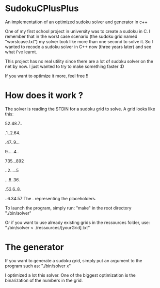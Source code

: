 # SudokuCPlusPlus
An implementation of an optimized sudoku solver and generator in c++

One of my first school project in university was to create a sudoku in C. I remember that in the worst case scenario (the sudoku grid named "worstcase.txt") my solver took like more than one second to solve it.
So I wanted to recode a sudoku solver in C++ now (three years later) and see what i've learnt.

This project has no real utility since there are a lot of sudoku solver on the net by now. I just wanted to try to make something faster :D

If you want to optimize it more, feel free !!

# How does it work ?
The solver is reading the STDIN for a sudoku grid to solve.
A grid looks like this:

52.48.7.. 

.1..2.64. 

.47..9... 

9.....4.. 

735...892 

..2.....5 

...8..36. 

.53.6..8. 

..6.34.57 
The . representing the placeholders.

To launch the program, simply run:
"make" in the root directory
"./bin/solver"

Or if you want to use already existing grids in the ressources folder, use:
"./bin/solver < ./ressources/[yourGrid].txt"

# The generator
If you want to generate a sudoku grid, simply put an argument to the program such as:
"./bin/solver x"

I optimized a lot this solver. One of the biggest optimization is the binarization of the numbers in the grid.
